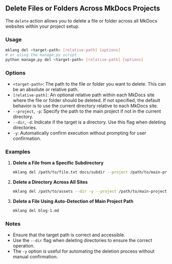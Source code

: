## Delete Files or Folders Across MkDocs Projects

The `delete` action allows you to delete a file or folder across all MkDocs websites within your project setup.

### Usage

```bash
mklang del <target-path> [relative-path] [options]
# or using the manage.py script
python manage.py del <target-path> [relative-path] [options]
```

### Options

- `<target-path>`: The path to the file or folder you want to delete. This can be an absolute or relative path.
- `[relative-path]`: An optional relative path within each MkDocs site where the file or folder should be deleted. If not specified, the default behavior is to use the current directory relative to each MkDocs site.
- `--project`, `-p`: Specify the path to the main project if not in the current directory.
- `--dir`, `-d`: Indicate if the target is a directory. Use this flag when deleting directories.
- `-y`: Automatically confirm execution without prompting for user confirmation.

### Examples

1. **Delete a File from a Specific Subdirectory**

   ```bash
   mklang del /path/to/file.txt docs/subdir --project /path/to/main-project
   ```

2. **Delete a Directory Across All Sites**

   ```bash
   mklang del /path/to/assets --dir -y --project /path/to/main-project
   ```

3. **Delete a File Using Auto-Detection of Main Project Path**

   ```bash
   mklang del blog-1.md
   ```

### Notes

- Ensure that the target path is correct and accessible.
- Use the `--dir` flag when deleting directories to ensure the correct operation.
- The `-y` option is useful for automating the deletion process without manual confirmation. 